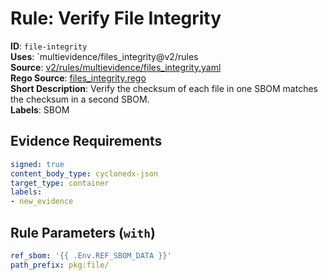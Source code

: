 # Rule: Verify File Integrity

**ID**: `file-integrity`  
**Uses**: `multievidence/files_integrity@v2/rules  
**Source**: [v2/rules/multievidence/files_integrity.yaml](https://github.com/scribe-public/sample-policies/v2/rules/multievidence/files_integrity.yaml)  
**Rego Source**: [files_integrity.rego](https://github.com/scribe-public/sample-policies/v2/rules/multievidence/files_integrity.rego)  
**Short Description**: Verify the checksum of each file in one SBOM matches the checksum in a second SBOM.  
**Labels**: SBOM

## Evidence Requirements

```yaml
signed: true
content_body_type: cyclonedx-json
target_type: container
labels:
- new_evidence
```
## Rule Parameters (`with`)

```yaml
ref_sbom: '{{ .Env.REF_SBOM_DATA }}'
path_prefix: pkg:file/
```
